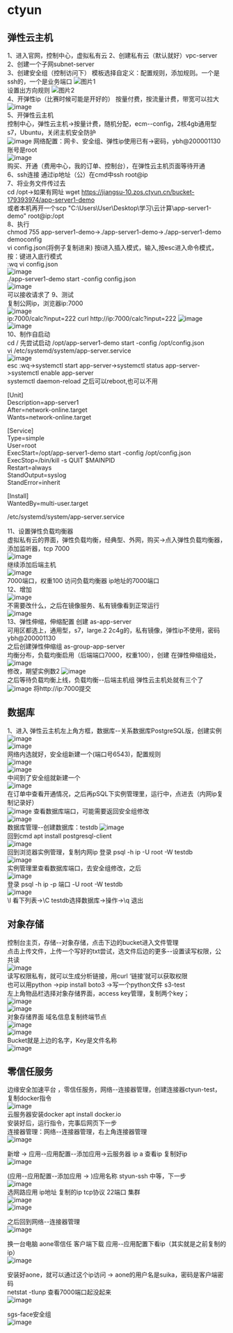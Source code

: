 # ctyun  
## 弹性云主机
1、进入官网，控制中心，虚拟私有云
2、创建私有云（默认就好）vpc-server   2、创建一个子网subnet-server  
3、创建安全组（控制访问下） 
模板选择自定义：配置规则，添加规则。一个是ssh的，一个是业务端口
![图片1](https://github.com/user-attachments/assets/13a002c9-5c01-49fc-9eb8-12475c4d0667)  
设置出方向规则
![图片2](https://github.com/user-attachments/assets/e127b863-8f8d-40ff-994a-2fa1f76d0ed6)  
4、开弹性ip（比赛时候可能是开好的）  按量付费，按流量计费，带宽可以拉大  
![image](https://github.com/user-attachments/assets/4bbd9b7b-1e00-447f-931b-912eb8ddb763)  
5、开弹性云主机  
控制中心，弹性云主机->按量计费，随机分配，ecm--config，2核4gb通用型s7，Ubuntu，关闭主机安全防护  
![image](https://github.com/user-attachments/assets/b72073b6-a5af-4608-b507-295984dfae02)
网络配置：网卡、安全组、弹性ip使用已有->密码，ybh@200001130  账号是root  
![image](https://github.com/user-attachments/assets/17bbbc53-e3b3-437e-be60-1b731297f07b)  
购买、开通（费用中心，我的订单、控制台），在弹性云主机页面等待开通  
6、ssh连接   通过ip地址（公）在cmd中ssh root@ip  
7、将业务文件传过去  
cd /opt->如果有网址  wget https://jiangsu-10.zos.ctyun.cn/bucket-179393974/app-server1-demo  
或者本机再开一个scp "C:\Users\User\Desktop\学习\云计算\app-server1-demo" root@ip:/opt  
8、执行  
chmod 755 app-server1-demo->./app-server1-demo->./app-server1-demo democonfig  
vi config.json(将例子复制进来)  按i进入插入模式，输入,按esc进入命令模式，按：键进入底行模式  
:wq     vi config.json  
![image](https://github.com/user-attachments/assets/7d2bc525-e252-4df6-a4f8-7aee723da7d2)  
./app-server1-demo start -config config.json  
![image](https://github.com/user-attachments/assets/a308be1f-9258-4692-ba3d-d07103bd3da5)  
可以接收请求了 
9、测试  
复制公网ip，浏览器ip:7000  
![image](https://github.com/user-attachments/assets/ec4ce1aa-5477-4443-9638-7b26e5886c1b)  
ip:7000/calc?input=222    curl http://ip:7000/calc?input=222
![image](https://github.com/user-attachments/assets/d0121bed-928e-41a6-bd74-3c01f7fa5a0a)   
![image](https://github.com/user-attachments/assets/c5e34220-e606-453b-9738-7316398447e9)  
10、制作自启动  
cd /      先尝试启动 /opt/app-server1-demo start -config /opt/config.json  
vi /etc/systemd/system/app-server.service  
![image](https://github.com/user-attachments/assets/4dead811-03ce-40be-9037-c1a467e64f07)  
esc  :wq->systemctl start app-server->systemctl status app-server->systemctl enable app-server  
systemctl daemon-reload 之后可以reboot,也可以不用  
  
[Unit]  
Description=app-server1  
After=network-online.target  
Wants=network-online.target  

[Service]  
Type=simple  
User=root  
ExecStart=/opt/app-server1-demo start -config /opt/config.json  
ExecStop=/bin/kill -s QUIT $MAINPID  
Restart=always  
StandOutput=syslog  
StandError=inherit  

[Install]  
WantedBy=multi-user.target  

/etc/systemd/system/app-server.service  
  


11、设置弹性负载均衡器  
虚拟私有云的界面，弹性负载均衡，经典型、外网，购买->点入弹性负载均衡器，添加监听器，tcp 7000  
![image](https://github.com/user-attachments/assets/ee248672-2d6f-4071-b050-36652bb812aa)  
继续添加后端主机  
![image](https://github.com/user-attachments/assets/55e375da-3ceb-40f4-934b-a96bc040c33a)  
7000端口，权重100  访问负载均衡器 ip地址的7000端口  
12、增加  
![image](https://github.com/user-attachments/assets/76109fed-7010-434b-87cb-fe7d0d95b847)  
不需要改什么，之后在镜像服务、私有镜像看到正常运行  
![image](https://github.com/user-attachments/assets/10602a46-5ef2-4154-aa77-125a5604462b)  
13、弹性伸缩，伸缩配置  创建 as-app-server  
可用区都选上，通用型，s7，large.2  2c4g的，私有镜像，弹性ip不使用，密码ybh@200001130  
之后创建弹性伸缩组 as-group-app-server  
均衡分布，负载均衡启用（后端端口7000，权重100），创建  在弹性伸缩组处，  
![image](https://github.com/user-attachments/assets/d8ec77ad-ac71-4208-b6c9-bce653928b7b)  
修改，期望实例数2
![image](https://github.com/user-attachments/assets/729c5517-9d81-412f-878e-f21e5b91b2e0)  
之后等待负载均衡上线，负载均衡--后端主机组  弹性云主机处就有三个了  
![image](https://github.com/user-attachments/assets/8c176d15-aa9e-41e6-9bf1-bf581e568385)
将http://ip:7000提交


## 数据库  
1、进入  弹性云主机左上角方框，数据库--关系数据库PostgreSQL版，创建实例  
![image](https://github.com/user-attachments/assets/9415cd62-8372-4a5c-943f-8885b7de2404)  
![image](https://github.com/user-attachments/assets/5d4b4c36-e832-45df-bd18-2acf760f559c)  
网络内选就好，安全组新建一个(端口号6543)，配置规则  
![image](https://github.com/user-attachments/assets/7a8f9755-1fdf-4ebe-9cea-24be1237a72d)  
![image](https://github.com/user-attachments/assets/a54af002-c84a-4357-8138-ffb6ef326ffa)   
中间到了安全组就新建一个  
![image](https://github.com/user-attachments/assets/1ee11a14-fc55-42e2-ae87-1d5f9db20196)  
在订单中查看开通情况，之后再pSQL下实例管理里，运行中，点进去（内网ip复制记录好）  
![image](https://github.com/user-attachments/assets/ddc57d51-bcd9-4c73-a9f8-fa05c00aef0c) 
查看数据库端口，可能需要返回安全组修改  
![image](https://github.com/user-attachments/assets/b7a0e4b2-ab24-4b39-b150-d1e002725672)  
数据库管理--创建数据库：testdb 
![image](https://github.com/user-attachments/assets/91a359f8-378f-480c-8d8a-9e83a700026c)  
回到cmd    apt install postgresql-client  
![image](https://github.com/user-attachments/assets/6322f7e0-accc-4088-86d0-bbe8b6f9b802)  
回到浏览器实例管理，复制内网ip  登录 psql -h ip -U root -W testdb  
![image](https://github.com/user-attachments/assets/6ee75044-2306-4934-9ffe-1af9f3b1621a)  
实例管理里查看数据库端口，去安全组修改，之后  
![image](https://github.com/user-attachments/assets/9e2a1799-10c9-48a1-8d24-f0e6eaa11819)  
登录 psql -h ip -p 端口 -U root -W testdb  
![image](https://github.com/user-attachments/assets/90f0be23-9153-4f6a-9bc2-66be98e76e64)  
\l 看下列表->\C testdb选择数据库->操作->\q 退出  



## 对象存储
控制台主页，存储--对象存储，点击下边的bucket进入文件管理  
点击上传文件，上传一个写好的txt尝试，选文件后边的更多--设置读写权限，公共读  
![image](https://github.com/user-attachments/assets/23fae5c9-f3ac-425c-bb07-8ee4db29ac2a)  
读写权限私有，就可以生成分析链接，用curl ‘链接’就可以获取权限  
也可以用python  ->pip install boto3  ->写一个python文件 s3-test  
左上角物品栏选择对象存储界面，access key管理，复制两个key；   
![image](https://github.com/user-attachments/assets/43ab8cb9-3063-4a33-b0c3-fa250469297e)  
![image](https://github.com/user-attachments/assets/7f4d749e-d8f0-4de2-be6a-36b5a61a01f2)  
对象存储界面 域名信息复制终端节点  
![image](https://github.com/user-attachments/assets/4861ef33-c7a7-4fa1-a6ea-32d771f02ae8)  
![image](https://github.com/user-attachments/assets/4c0a3206-ddb0-4898-acc5-ba2f0bd0ea66)  
Bucket就是上边的名字，Key是文件名称  
![image](https://github.com/user-attachments/assets/c86d4f92-8554-4a52-9f8a-bf576bc1d1f1)  


## 零信任服务  
边缘安全加速平台 ，零信任服务，网络--连接器管理，创建连接器ctyun-test，复制docker指令  
![image](https://github.com/user-attachments/assets/4ac012f6-1989-400b-b599-8c79be9dc3d6)  
云服务器安装docker   apt install docker.io  
安装好后，运行指令，完事后网页下一步  
连接器管理：网络--连接器管理，右上角连接器管理  
![image](https://github.com/user-attachments/assets/1fe747bc-8302-4d1b-9c16-9fe3b9174dcf)  
 
新增 -> 应用--应用配置--添加应用->云服务器 ip a  查看ip 复制好ip  
![image](https://github.com/user-attachments/assets/63f193a5-5d63-4cb1-b6e7-4a1629483e82)  

(应用--应用配置--添加应用 ->  )应用名称 styun-ssh   中等，下一步  
![image](https://github.com/user-attachments/assets/ec40c1fc-a510-43c9-b6c5-22a44ac20c0d)  
选网路应用  ip地址 复制的ip  tcp协议  22端口 集群  
![image](https://github.com/user-attachments/assets/cf71c277-09a2-4848-9b31-076414bde4c8)  
![image](https://github.com/user-attachments/assets/cd7d6133-c6e7-43d0-b836-a5a7b39ddcfc)  

之后回到网络--连接器管理    
![image](https://github.com/user-attachments/assets/04d07fe2-c023-4645-9f3f-97eb987a100c)  

换一台电脑 aone零信任 客户端下载   应用--应用配置下看ip（其实就是之前复制的ip）  
![image](https://github.com/user-attachments/assets/1c6ce976-5ae8-458c-b1bf-5c58b0c295a6)  

安装好aone，就可以通过这个ip访问 ->  aone的用户名是suika，密码是客户端密码  
netstat -tlunp 查看7000端口起没起来   
![image](https://github.com/user-attachments/assets/4dec18f8-6feb-46c9-a49e-6ca2ca8810a4)  

sgs-face安全组  
![image](https://github.com/user-attachments/assets/3a993195-19ea-45eb-912e-371f8d2c8d98)  






















